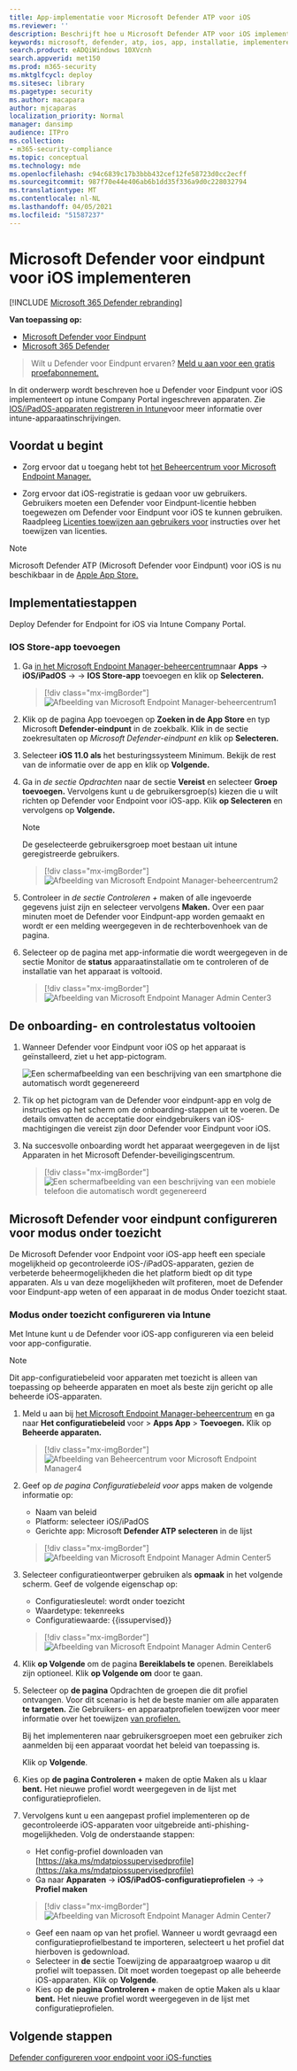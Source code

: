```yaml
---
title: App-implementatie voor Microsoft Defender ATP voor iOS
ms.reviewer: ''
description: Beschrijft hoe u Microsoft Defender ATP voor iOS implementeert met een app
keywords: microsoft, defender, atp, ios, app, installatie, implementeren, verwijderen, intune
search.product: eADQiWindows 10XVcnh
search.appverid: met150
ms.prod: m365-security
ms.mktglfcycl: deploy
ms.sitesec: library
ms.pagetype: security
ms.author: macapara
author: mjcaparas
localization_priority: Normal
manager: dansimp
audience: ITPro
ms.collection:
- m365-security-compliance
ms.topic: conceptual
ms.technology: mde
ms.openlocfilehash: c94c6839c17b3bbb432cef12fe58723d0cc2ecff
ms.sourcegitcommit: 987f70e44e406ab6b1dd35f336a9d0c228032794
ms.translationtype: MT
ms.contentlocale: nl-NL
ms.lasthandoff: 04/05/2021
ms.locfileid: "51587237"
---
```

# <a name="deploy-microsoft-defender-for-endpoint-for-ios"></a>Microsoft Defender voor eindpunt voor iOS implementeren

[!INCLUDE [Microsoft 365 Defender rebranding](../../includes/microsoft-defender.md)]

**Van toepassing op:**
- [Microsoft Defender voor Eindpunt](https://go.microsoft.com/fwlink/p/?linkid=2154037)
- [Microsoft 365 Defender](https://go.microsoft.com/fwlink/?linkid=2118804)

> Wilt u Defender voor Eindpunt ervaren? [Meld u aan voor een gratis proefabonnement.](https://www.microsoft.com/microsoft-365/windows/microsoft-defender-atp?ocid=docs-wdatp-investigateip-abovefoldlink)

In dit onderwerp wordt beschreven hoe u Defender voor Eindpunt voor iOS implementeert op intune Company Portal ingeschreven apparaten. Zie [IOS/iPadOS-apparaten registreren in Intune](https://docs.microsoft.com/mem/intune/enrollment/ios-enroll)voor meer informatie over intune-apparaatinschrijvingen.

## <a name="before-you-begin"></a>Voordat u begint

- Zorg ervoor dat u toegang hebt tot [het Beheercentrum voor Microsoft Endpoint Manager.](https://go.microsoft.com/fwlink/?linkid=2109431)

- Zorg ervoor dat iOS-registratie is gedaan voor uw gebruikers. Gebruikers moeten een Defender voor Eindpunt-licentie hebben toegewezen om Defender voor Eindpunt voor iOS te kunnen gebruiken. Raadpleeg [Licenties toewijzen aan gebruikers voor](https://docs.microsoft.com/azure/active-directory/users-groups-roles/licensing-groups-assign) instructies over het toewijzen van licenties.

> [!NOTE]
> Microsoft Defender ATP (Microsoft Defender voor Eindpunt) voor iOS is nu beschikbaar in de [Apple App Store.](https://aka.ms/mdatpiosappstore)

## <a name="deployment-steps"></a>Implementatiestappen

Deploy Defender for Endpoint for iOS via Intune Company Portal.

### <a name="add-ios-store-app"></a>IOS Store-app toevoegen

1. Ga [in het Microsoft Endpoint Manager-beheercentrum](https://go.microsoft.com/fwlink/?linkid=2109431)naar **Apps**  ->  **iOS/iPadOS**  ->    ->  **IOS Store-app** toevoegen en klik op **Selecteren.**

    > [!div class="mx-imgBorder"]
    > ![Afbeelding van Microsoft Endpoint Manager-beheercentrum1](images/ios-deploy-1.png)

1. Klik op de pagina App toevoegen op **Zoeken in de App Store** en typ Microsoft **Defender-eindpunt** in de zoekbalk. Klik in de sectie zoekresultaten op *Microsoft Defender-eindpunt en* klik op **Selecteren.**

1. Selecteer **iOS 11.0 als** het besturingssysteem Minimum. Bekijk de rest van de informatie over de app en klik op **Volgende.**

1. Ga in *de sectie Opdrachten* naar de sectie **Vereist** en selecteer **Groep toevoegen.** Vervolgens kunt u de gebruikersgroep(s) kiezen die u wilt richten op Defender voor Endpoint voor iOS-app. Klik **op Selecteren** en vervolgens op **Volgende.**

    > [!NOTE]
    > De geselecteerde gebruikersgroep moet bestaan uit intune geregistreerde gebruikers.

    > [!div class="mx-imgBorder"]
    > ![Afbeelding van Microsoft Endpoint Manager-beheercentrum2](images/ios-deploy-2.png)

1. Controleer in *de sectie Controleren +* maken of alle ingevoerde gegevens juist zijn en selecteer vervolgens **Maken.** Over een paar minuten moet de Defender voor Eindpunt-app worden gemaakt en wordt er een melding weergegeven in de rechterbovenhoek van de pagina.

1. Selecteer op de pagina met app-informatie die wordt weergegeven in de sectie Monitor de **status** apparaatinstallatie om te controleren of de installatie van het apparaat is voltooid. 

    > [!div class="mx-imgBorder"]
    > ![Afbeelding van Microsoft Endpoint Manager Admin Center3](images/ios-deploy-3.png)

## <a name="complete-onboarding-and-check-status"></a>De onboarding- en controlestatus voltooien

1. Wanneer Defender voor Eindpunt voor iOS op het apparaat is geïnstalleerd, ziet u het app-pictogram.

    ![Een schermafbeelding van een beschrijving van een smartphone die automatisch wordt gegenereerd](images/41627a709700c324849bf7e13510c516.png)

2. Tik op het pictogram van de Defender voor eindpunt-app en volg de instructies op het scherm om de onboarding-stappen uit te voeren. De details omvatten de acceptatie door eindgebruikers van iOS-machtigingen die vereist zijn door Defender voor Eindpunt voor iOS.

3. Na succesvolle onboarding wordt het apparaat weergegeven in de lijst Apparaten in het Microsoft Defender-beveiligingscentrum.

    > [!div class="mx-imgBorder"]
    > ![Een schermafbeelding van een beschrijving van een mobiele telefoon die automatisch wordt gegenereerd](images/e07f270419f7b1e5ee6744f8b38ddeaf.png)

## <a name="configure-microsoft-defender-for-endpoint-for-supervised-mode"></a>Microsoft Defender voor eindpunt configureren voor modus onder toezicht

De Microsoft Defender voor Endpoint voor iOS-app heeft een speciale mogelijkheid op gecontroleerde iOS-/iPadOS-apparaten, gezien de verbeterde beheermogelijkheden die het platform biedt op dit type apparaten. Als u van deze mogelijkheden wilt profiteren, moet de Defender voor Eindpunt-app weten of een apparaat in de modus Onder toezicht staat.

### <a name="configure-supervised-mode-via-intune"></a>Modus onder toezicht configureren via Intune

Met Intune kunt u de Defender voor iOS-app configureren via een beleid voor app-configuratie.

   > [!NOTE]
   > Dit app-configuratiebeleid voor apparaten met toezicht is alleen van toepassing op beheerde apparaten en moet als beste zijn gericht op alle beheerde iOS-apparaten.

1. Meld u aan bij [het Microsoft Endpoint Manager-beheercentrum](https://go.microsoft.com/fwlink/?linkid=2109431) en ga naar **Het configuratiebeleid** voor  >  **Apps App**  >  **Toevoegen.** Klik op **Beheerde apparaten.**

    > [!div class="mx-imgBorder"]
    > ![Afbeelding van Beheercentrum voor Microsoft Endpoint Manager4](images/ios-deploy-4.png)

1. Geef op *de pagina Configuratiebeleid voor* apps maken de volgende informatie op:
    - Naam van beleid
    - Platform: selecteer iOS/iPadOS
    - Gerichte app: Microsoft **Defender ATP selecteren** in de lijst

    > [!div class="mx-imgBorder"]
    > ![Afbeelding van Microsoft Endpoint Manager Admin Center5](images/ios-deploy-5.png)

1. Selecteer configuratieontwerper gebruiken als **opmaak** in het volgende scherm. Geef de volgende eigenschap op:
    - Configuratiesleutel: wordt onder toezicht
    - Waardetype: tekenreeks
    - Configuratiewaarde: {{issupervised}}
    
    > [!div class="mx-imgBorder"]
    > ![Afbeelding van Microsoft Endpoint Manager Admin Center6](images/ios-deploy-6.png)

1. Klik **op Volgende** om de pagina **Bereiklabels te** openen. Bereiklabels zijn optioneel. Klik **op Volgende om** door te gaan.

1. Selecteer op **de pagina** Opdrachten de groepen die dit profiel ontvangen. Voor dit scenario is het de beste manier om alle apparaten **te targeten.** Zie Gebruikers- en apparaatprofielen toewijzen voor meer informatie over het toewijzen [van profielen.](https://docs.microsoft.com/mem/intune/configuration/device-profile-assign)

   Bij het implementeren naar gebruikersgroepen moet een gebruiker zich aanmelden bij een apparaat voordat het beleid van toepassing is.

   Klik op **Volgende**.

1. Kies op **de pagina Controleren +** maken de optie Maken als u klaar **bent.** Het nieuwe profiel wordt weergegeven in de lijst met configuratieprofielen.

1. Vervolgens kunt u een aangepast profiel implementeren op de gecontroleerde iOS-apparaten voor uitgebreide anti-phishing-mogelijkheden. Volg de onderstaande stappen:
    - Het config-profiel downloaden van [https://aka.ms/mdatpiossupervisedprofile](https://aka.ms/mdatpiossupervisedprofile)
    - Ga naar **Apparaten**  ->  **iOS/iPadOS-configuratieprofielen**  ->    ->  **Profiel maken**

    > [!div class="mx-imgBorder"]
    > ![Afbeelding van Microsoft Endpoint Manager Admin Center7](images/ios-deploy-7.png)

    - Geef een naam op van het profiel. Wanneer u wordt gevraagd een configuratieprofielbestand te importeren, selecteert u het profiel dat hierboven is gedownload.
    - Selecteer in **de** sectie Toewijzing de apparaatgroep waarop u dit profiel wilt toepassen. Dit moet worden toegepast op alle beheerde iOS-apparaten. Klik op **Volgende**.
    - Kies op **de pagina Controleren +** maken de optie Maken als u klaar **bent.** Het nieuwe profiel wordt weergegeven in de lijst met configuratieprofielen.

## <a name="next-steps"></a>Volgende stappen

[Defender configureren voor endpoint voor iOS-functies](ios-configure-features.md)

